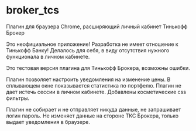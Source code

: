 # broker_tcs
Плагин для браузера Chrome, расширяющий личный кабинет Тинькофф Брокер

Это неофициальное приложение! Разработка не имеет отношение к Тинькофф Банку!
Делалось для себя, в виду отсутствия нужного функционала в личном кабинете.

Это тестовая версия плагина для Тинькофф Брокера, возможны ошибки.

Плагин позволяет настроить уведомления на изменение цены.
В сплывающем окне показывается статистика по портфелю.
Плагин не дает истечь сессии в личном кабинете.
Добавлены косметические css фильтры.

Плагин не собирает и не отправляет никуда данные, не запрашивает логин пароль.
Не изменяет данные на стороне ТКС Брокера, только выдает уведомления в браузере.
